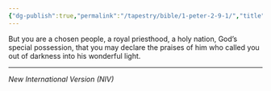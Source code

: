 ```yaml
---
{"dg-publish":true,"permalink":"/tapestry/bible/1-peter-2-9-1/","title":"1 Peter 2:9","tags":["bible"],"dgHomeLink":true,"dgShowLocalGraph":true,"dgEnableSearch":true}
---
```


 But you are a chosen people, a royal priesthood, a holy nation, God’s special possession, that you may declare the praises of him who called you out of darkness into his wonderful light.


---
*New International Version (NIV)*